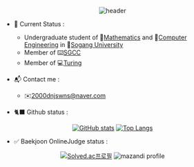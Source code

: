 <div align="center">

![header](https://capsule-render.vercel.app/api?type=waving&color=gradient&customColorList=1,3,4,5,30&height=250&section=header&text=Welcome!&fontAlignY=40&desc=WonJun's%20Github%20Profiles&descAlign=61&descAlignY=56&fontColor=FFFFFF&fontSize=90)
  
</div>

- 🌱 Current Status :
  - Undergraduate student of 📐[Mathematics](https://math.sogang.ac.kr/math/index_new.html) and 💾[Computer Engineering](https://cs.sogang.ac.kr/cs/index_new.html) 
  in 🏫[Sogang University](https://www.sogang.ac.kr/index.do)
  - Member of ⌨️[SGCC](http://sgcc.me/)
  - Member of 💻[Turing](https://www.notion.so/Turing-28799e16e71a4738b9bd6318a29c0e7f)
  
- 📬 Contact me : 
  - ✉️2000dnjswns@naver.com  
  
- 🐈‍⬛ Github status :

<div align="center">

[![GitHub stats](https://github-readme-stats.vercel.app/api?username=NaranggeSaida&line_height=20)](https://github.com/NaranggeSaida/github-readme-stats) 
[![Top Langs](https://github-readme-stats.vercel.app/api/top-langs/?username=NaranggeSaida&layout=compact)](https://github.com/NaranggeSaida/github-readme-stats)

</div>

- ✅ Baekjoon OnlineJudge status :

<div align="center">

[![Solved.ac프로필](http://mazassumnida.wtf/api/v2/generate_badge?boj=NaranggeSaida)](https://solved.ac/naranggesaida)
![mazandi profile](http://mazandi.herokuapp.com/api?handle=NaranggeSaida&theme=cold)

</div>
